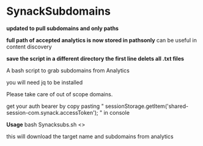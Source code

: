 # SynackSubdomains

**updated to pull subdomains and only paths**


**full path of accepted analytics is now stored in pathsonly** can be useful in content discovery

**save the script in a different directory the first line delets all .txt files**

A bash script to grab subdomains from Analytics

you will need jq to be installed

Please take care of out of scope domains.

get your auth bearer by copy pasting " sessionStorage.getItem('shared-session-com.synack.accessToken'); " in console

**Usage**
bash Synacksubs.sh <<yoursynackAPIKey>>
 
  
  this will download the target name and subdomains from analytics
